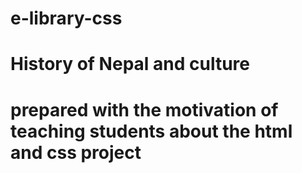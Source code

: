 # e-library-css
# History of Nepal and culture
# prepared with the motivation of teaching students about the html and css project 